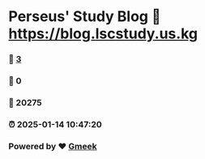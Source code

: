 # Perseus' Study Blog :link: https://blog.lscstudy.us.kg 
### :page_facing_up: [3](https://blog.lscstudy.us.kg/tag.html) 
### :speech_balloon: 0 
### :hibiscus: 20275 
### :alarm_clock: 2025-01-14 10:47:20 
### Powered by :heart: [Gmeek](https://github.com/Meekdai/Gmeek)
